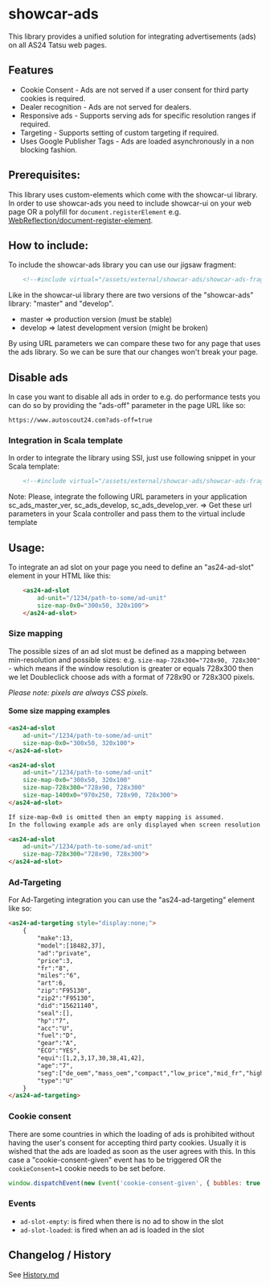 # showcar-ads

This library provides a unified solution for integrating advertisements (ads) on all AS24 Tatsu web pages.

## Features

  * Cookie Consent - Ads are not served if a user consent for third party cookies is required.
  * Dealer recognition - Ads are not served for dealers.
  * Responsive ads - Supports serving ads for specific resolution ranges if required.
  * Targeting - Supports setting of custom targeting if required.
  * Uses Google Publisher Tags - Ads are loaded asynchronously in a non blocking fashion.

## Prerequisites:

This library uses custom-elements which come with the showcar-ui library. In order to use showcar-ads you need to include showcar-ui on your web page OR a polyfill for `document.registerElement` e.g. [WebReflection/document-register-element](https://github.com/WebReflection/document-register-element).

## How to include:

To include the showcar-ads library you can use our jigsaw fragment:

```html
    <!--#include virtual="/assets/external/showcar-ads/showcar-ads-fragment.html" -->
```

Like in the showcar-ui library there are two versions of the "showcar-ads" library: "master" and "develop".

  * master => production version (must be stable)
  * develop => latest development version (might be broken)

By using URL parameters we can compare these two for any page that uses the ads library. So we can be sure that our changes won't break your page.

## Disable ads

In case you want to disable all ads in order to e.g. do performance tests you can do so by providing the "ads-off" parameter in the page URL like so:

    https://www.autoscout24.com?ads-off=true

### Integration in Scala template

In order to integrate the library using SSI, just use following snippet in your Scala template:

```html
    <!--#include virtual="/assets/external/showcar-ads/showcar-ads-fragment.html?sc_ads_master_ver=@sc_ads_master_ver&sc_ads_develop=@sc_ads_develop&sc_ads_develop_ver=@sc_ads_develop_ver" -->
```

Note: Please, integrate the following URL parameters in your application sc_ads_master_ver, sc_ads_develop, sc_ads_develop_ver.
=> Get these url parameters in your Scala controller and pass them to the virtual include template

## Usage:

To integrate an ad slot on your page you need to define an "as24-ad-slot" element in your HTML like this:

```html
    <as24-ad-slot
        ad-unit="/1234/path-to-some/ad-unit"
        size-map-0x0="300x50, 320x100">
    </as24-ad-slot>
```

### Size mapping

The possible sizes of an ad slot must be defined as a mapping between min-resolution and possible sizes: e.g. `size-map-728x300="728x90, 728x300"` - which means if the window resolution is greater or equals 728x300 then we let Doubleclick choose ads with a format of 728x90 or 728x300 pixels.

*Please note: pixels are always CSS pixels.*

#### Some size mapping examples

```html
<as24-ad-slot
    ad-unit="/1234/path-to-some/ad-unit"
    size-map-0x0="300x50, 320x100">
</as24-ad-slot>

<as24-ad-slot
    ad-unit="/1234/path-to-some/ad-unit"
    size-map-0x0="300x50, 320x100"
    size-map-728x300="728x90, 728x300"
    size-map-1400x0="970x250, 728x90, 728x300">
</as24-ad-slot>

If size-map-0x0 is omitted then an empty mapping is assumed.
In the following example ads are only displayed when screen resolution equals or is higher than 728x300 pixels.

<as24-ad-slot
    ad-unit="/1234/path-to-some/ad-unit"
    size-map-728x300="728x90, 728x300">
</as24-ad-slot>
```

### Ad-Targeting

For Ad-Targeting integration you can use the "as24-ad-targeting" element like so:
```html
<as24-ad-targeting style="display:none;">
    {
        "make":13,
        "model":[18482,37],
        "ad":"private",
        "price":3,
        "fr":"8",
        "miles":"6",
        "art":6,
        "zip":"F95130",
        "zip2":"F95130",
        "did":"15621140",
        "seal":[],
        "hp":"7",
        "acc":"U",
        "fuel":"D",
        "gear":"A",
        "ECO":"YES",
        "equi":[1,2,3,17,30,38,41,42],
        "age":"7",
        "seg":["de_oem","mass_oem","compact","low_price","mid_fr","high_hp","high_miles"],
        "type":"U"
    }
</as24-ad-targeting>
```

### Cookie consent

There are some countries in which the loading of ads is prohibited without having the user's consent
for accepting third party cookies. Usually it is wished that the ads are loaded as soon as the user
agrees with this. In this case a "cookie-consent-given" event has to be triggered OR the `cookieConsent=1` cookie needs to be set before.
```javascript
window.dispatchEvent(new Event('cookie-consent-given', { bubbles: true }))
```

### Events

* `ad-slot-empty`: is fired when there is no ad to show in the slot
* `ad-slot-loaded`: is fired when an ad is loaded in the slot

## Changelog / History

See [History.md](History.md)
